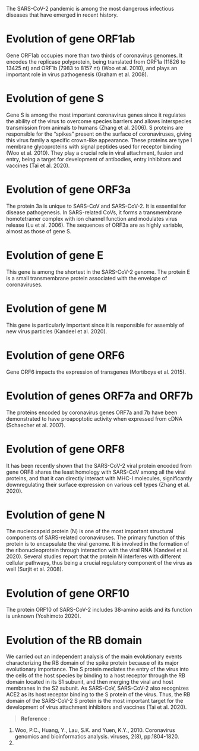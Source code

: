 The SARS-CoV-2 pandemic is among the most dangerous infectious diseases that have emerged in recent history.

# Evolution of gene ORF1ab
Gene ORF1ab occupies more than two thirds of coronavirus genomes. It encodes the replicase polyprotein, being translated from ORF1a (11826 to 13425 nt) and ORF1b (7983 to 8157 nt) (Woo et al. 2010), and plays an important role in virus pathogenesis (Graham et al. 2008).

# Evolution of gene S
Gene S is among the most important coronavirus genes since it regulates the ability of the virus to overcome species barriers and allows interspecies transmission from animals to humans (Zhang et al. 2006). S proteins are responsible for the “spikes” present on the surface of coronaviruses, giving this virus family a specific crown-like appearance. These proteins are type I membrane glycoproteins with signal peptides used for receptor binding (Woo et al. 2010). They play a crucial role in viral attachment, fusion and entry, being a target for development of antibodies, entry inhibitors and vaccines (Tai et al. 2020).

# Evolution of gene ORF3a
The protein 3a is unique to SARS-CoV and SARS-CoV-2. It is essential for disease pathogenesis. In SARS-related CoVs, it forms a transmembrane homotetramer complex with ion channel function and modulates virus release (Lu et al. 2006). The sequences of ORF3a are as highly variable, almost as those of gene S. 

# Evolution of gene E
This gene is among the shortest in the SARS-CoV-2 genome. The protein E is a small transmembrane protein associated with the envelope of coronaviruses. 

# Evolution of gene M
This gene is particularly important since it is responsible for assembly of new virus particles (Kandeel et al. 2020). 

# Evolution of gene ORF6
Gene ORF6 impacts the expression of transgenes (Mortiboys et al. 2015). 

# Evolution of genes ORF7a and ORF7b
The proteins encoded by coronavirus genes ORF7a and 7b have been demonstrated to have proapoptotic activity when expressed from cDNA (Schaecher et al. 2007). 

# Evolution of gene ORF8
It has been recently shown that the SARS-CoV-2 viral protein encoded from gene ORF8 shares the least homology with SARS-CoV among all the viral proteins, and that it can directly interact with MHC-I molecules, significantly downregulating their surface expression on various cell types (Zhang et al. 2020). 

# Evolution of gene N
The nucleocapsid protein (N) is one of the most important structural components of SARS-related coronaviruses. The primary function of this protein is to encapsulate the viral genome. It is involved in the formation of the ribonucleoprotein through interaction with the viral RNA (Kandeel et al. 2020). Several studies report that the protein N interferes with different cellular pathways, thus being a crucial regulatory component of the virus as well (Surjit et al. 2008). 

# Evolution of gene ORF10
The protein ORF10 of SARS-CoV-2 includes 38-amino acids and its function is unknown (Yoshimoto 2020). 

# Evolution of the RB domain
We carried out an independent analysis of the main evolutionary events characterizing the RB domain of the spike protein because of its major evolutionary importance. The S protein mediates the entry of the virus into the cells of the host species by binding to a host receptor through the RB domain located in its S1 subunit, and then merging the viral and host membranes in the S2 subunit. As SARS-CoV, SARS-CoV-2 also recognizes ACE2 as its host receptor binding to the S protein of the virus. Thus, the RB domain of the SARS-CoV-2 S protein is the most important target for the development of virus attachment inhibitors and vaccines (Tai et al. 2020).


> **Reference** : 

1. Woo, P.C., Huang, Y., Lau, S.K. and Yuen, K.Y., 2010. Coronavirus genomics and bioinformatics analysis. viruses, 2(8), pp.1804-1820.
2. 
